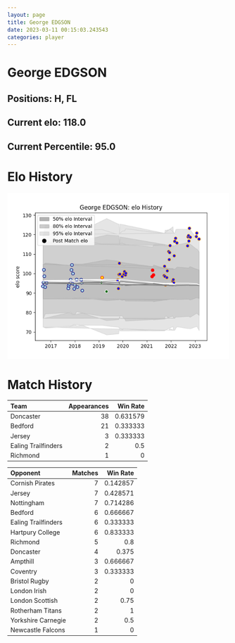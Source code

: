 ```yaml
---  
layout: page  
title: George EDGSON  
date: 2023-03-11 00:15:03.243543  
categories: player  
---
```

# George EDGSON

## Positions: H, FL

## Current elo: 118.0

## Current Percentile: 95.0

# Elo History


![elo history](history_GeorgeEDGSON.png)
# Match History


| Team                |   Appearances |   Win Rate |
|:--------------------|--------------:|-----------:|
| Doncaster           |            38 |   0.631579 |
| Bedford             |            21 |   0.333333 |
| Jersey              |             3 |   0.333333 |
| Ealing Trailfinders |             2 |   0.5      |
| Richmond            |             1 |   0        |

| Opponent            |   Matches |   Win Rate |
|:--------------------|----------:|-----------:|
| Cornish Pirates     |         7 |   0.142857 |
| Jersey              |         7 |   0.428571 |
| Nottingham          |         7 |   0.714286 |
| Bedford             |         6 |   0.666667 |
| Ealing Trailfinders |         6 |   0.333333 |
| Hartpury College    |         6 |   0.833333 |
| Richmond            |         5 |   0.8      |
| Doncaster           |         4 |   0.375    |
| Ampthill            |         3 |   0.666667 |
| Coventry            |         3 |   0.333333 |
| Bristol Rugby       |         2 |   0        |
| London Irish        |         2 |   0        |
| London Scottish     |         2 |   0.75     |
| Rotherham Titans    |         2 |   1        |
| Yorkshire Carnegie  |         2 |   0.5      |
| Newcastle Falcons   |         1 |   0        |